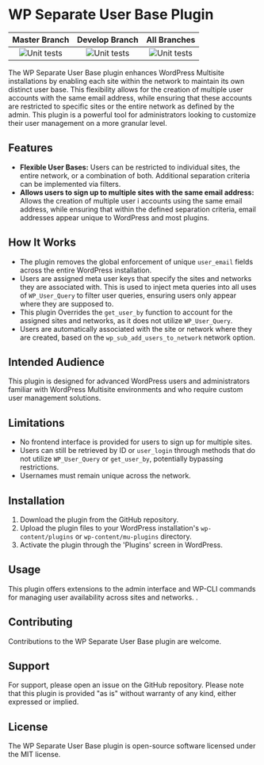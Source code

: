 # WP Separate User Base Plugin

| Master Branch | Develop Branch | All Branches |
|:---:|:---:|:---:|
| ![Unit tests](https://github.com/thomaslhotta/wp-separate-user-base/actions/workflows/tests.yml/badge.svg?branch=master) | ![Unit tests](https://github.com/thomaslhotta/wp-separate-user-base/actions/workflows/tests.yml/badge.svg?branch=develop) | ![Unit tests](https://github.com/thomaslhotta/wp-separate-user-base/actions/workflows/tests.yml/badge.svg) |


The WP Separate User Base plugin enhances WordPress Multisite installations by enabling each site within the network to
maintain its own distinct user base. This flexibility allows for the creation of multiple user accounts with the same
email address, while ensuring that these accounts are restricted to specific sites or the entire network as defined by
the admin. This plugin is a powerful tool for administrators looking to customize their user management on a more
granular level.

## Features

- **Flexible User Bases:** Users can be restricted to individual sites, the entire network, or a combination of both.
Additional separation criteria can be implemented via filters.
- **Allows users to sign up to multiple sites with the same email address:** Allows the creation of multiple user i
accounts using the same email address, while ensuring that within the defined separation criteria, email addresses appear
unique to WordPress and most plugins.

## How It Works

- The plugin removes the global enforcement of unique `user_email` fields across the entire WordPress installation.
- Users are assigned meta user keys that specify the sites and networks they are associated with. This is used to inject
meta queries into all uses of `WP_User_Query` to filter user queries, ensuring users only appear where they are supposed to.
- This plugin  Overrides the `get_user_by` function to account for the assigned sites and networks, as it does not utilize `WP_User_Query`.
- Users are automatically associated with the site or network where they are created, based on the `wp_sub_add_users_to_network` network option.

## Intended Audience

This plugin is designed for advanced WordPress users and administrators familiar with WordPress Multisite environments and who require custom user management solutions.

## Limitations

- No frontend interface is provided for users to sign up for multiple sites.
- Users can still be retrieved by ID or `user_login` through methods that do not utilize `WP_User_Query` or `get_user_by`, potentially bypassing restrictions.
- Usernames must remain unique across the network.

## Installation

1. Download the plugin from the GitHub repository.
2. Upload the plugin files to your WordPress installation's `wp-content/plugins` or `wp-content/mu-plugins` directory.
3. Activate the plugin through the 'Plugins' screen in WordPress.

## Usage

This plugin offers extensions to the admin interface and WP-CLI commands for managing user availability across sites and networks. .

## Contributing

Contributions to the WP Separate User Base plugin are welcome.

## Support

For support, please open an issue on the GitHub repository. Please note that this plugin is provided "as is" without warranty of any kind, either expressed or implied.

## License

The WP Separate User Base plugin is open-source software licensed under the MIT license.
